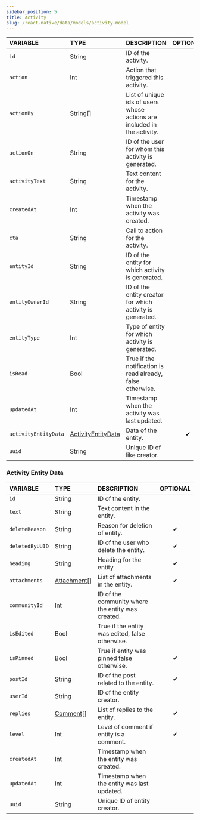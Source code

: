 ```yaml
---
sidebar_position: 5
title: Activity
slug: /react-native/data/models/activity-model
---
```


| **VARIABLE**         | **TYPE**                                                                | **DESCRIPTION**                                                         | **OPTIONAL** |
| :------------------- | :---------------------------------------------------------------------- | :---------------------------------------------------------------------- | :----------: |
| `id`                 | String                                                                  | ID of the activity.                                                     |              |
| `action`             | Int                                                                     | Action that triggered this activity.                                    |              |
| `actionBy`           | String[]                                                                | List of unique ids of users whose actions are included in the activity. |              |
| `actionOn`           | String                                                                  | ID of the user for whom this activity is generated.                     |              |
| `activityText`       | String                                                                  | Text content for the activity.                                          |              |
| `createdAt`          | Int                                                                     | Timestamp when the activity was created.                                |              |
| `cta`                | String                                                                  | Call to action for the activity.                                        |              |
| `entityId`           | String                                                                  | ID of the entity for which activity is generated.                       |              |
| `entityOwnerId`      | String                                                                  | ID of the entity creator for which activity is generated.               |              |
| `entityType`         | Int                                                                     | Type of entity for which activity is generated.                         |              |
| `isRead`             | Bool                                                                    | True if the notification is read already, false otherwise.              |              |
| `updatedAt`          | Int                                                                     | Timestamp when the activity was last updated.                           |              |
| `activityEntityData` | [ActivityEntityData](../Models/activity-model.md/#activity-entity-data) | Data of the entity.                                                     |      ✔       |
| `uuid`               | String                                                                  | Unique ID of like creator.                                              |              |

### Activity Entity Data

| **VARIABLE**    | **TYPE**                                            | **DESCRIPTION**                                   | **OPTIONAL** |
| :-------------- | :-------------------------------------------------- | :------------------------------------------------ | :----------: |
| `id`            | String                                              | ID of the entity.                                 |              |
| `text`          | String                                              | Text content in the entity.                       |              |
| `deleteReason`  | String                                              | Reason for deletion of entity.                    |      ✔       |
| `deletedByUUID` | String                                              | ID of the user who delete the entity.             |      ✔       |
| `heading`       | String                                              | Heading for the entity                            |      ✔       |
| `attachments`   | [Attachment](../Models/post-model.md/#attachment)[] | List of attachments in the entity.                |      ✔       |
| `communityId`   | Int                                                 | ID of the community where the entity was created. |              |
| `isEdited`      | Bool                                                | True if the entity was edited, false otherwise.   |              |
| `isPinned`      | Bool                                                | True if entity was pinned false otherwise.        |      ✔       |
| `postId`        | String                                              | ID of the post related to the entity.             |      ✔       |
| `userId`        | String                                              | ID of the entity creator.                         |              |
| `replies`       | [Comment](../Models/comment-model.md)[]             | List of replies to the entity.                    |      ✔       |
| `level`         | Int                                                 | Level of comment if entity is a comment.          |      ✔       |
| `createdAt`     | Int                                                 | Timestamp when the entity was created.            |              |
| `updatedAt`     | Int                                                 | Timestamp when the entity was last updated.       |              |
| `uuid`          | String                                              | Unique ID of entity creator.                      |              |
